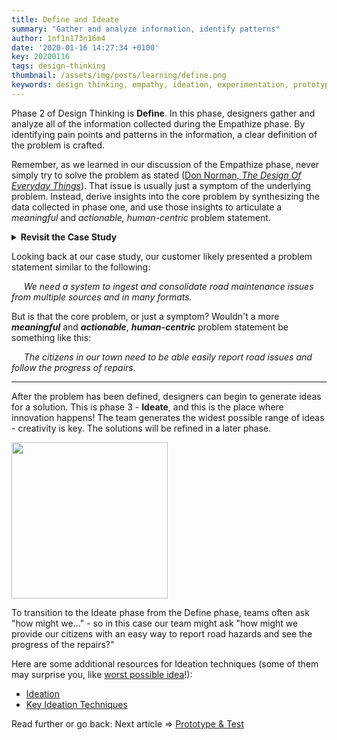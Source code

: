 ```yaml
---
title: Define and Ideate
summary: "Gather and analyze information, identify patterns"
author: 1nf1n173n16m4
date: '2020-01-16 14:27:34 +0100'
key: 20200116
tags: design-thinking
thumbnail: /assets/img/posts/learning/define.png
keywords: design thinking, empathy, ideation, experimentation, prototype, test, define
---
```



Phase 2 of Design Thinking is  **Define**.  In this phase, designers gather and analyze all of the information collected during the Empathize phase.  By identifying pain points and patterns in the information, a clear definition of the problem is crafted.

Remember, as we learned in our discussion of the Empathize phase, never simply try to solve the problem as stated ([Don Norman, _The Design Of Everyday Things_](https://jnd.org/the-design-of-everyday-things-revised-and-expanded-edition/)).  That issue is usually just a symptom of the underlying problem. Instead, derive insights into the core problem by synthesizing the data collected in phase one, and use those insights to articulate a _meaningful_ and _actionable, human-centric_ problem statement.



<details><summary><b>Revisit the Case Study</b></summary>
<br>
Consider this example scenario: a municipality has an aging infrastructure and an archaic system for managing road crews.  They receive numerous phone calls and verbal complaints reporting road issues. These issues are then recorded in spreadsheets or email threads before a road crew is dispatched.  Many issues are never acted upon and citizens often call with complaints that repairs have not been completed.

The customer requests that a software development team provide a solution that ingests and consolidates data from multiple and varied existing data sources (email, spreadsheets) and then provides a daily report of new issues.

The true solution however - the most meaningful result - might be to provide a free mobile app that allows citizens to easily report a road issue (pothole, debris, etc.) which loads a centralized queue for dispatchers.  The app allows the road crew to report real-time status of repairs.

In this example, the customer's identification of the problem is influenced by the immediate pain point of having too much incoming data in too many formats.  The designer, however, delves to the root problem and envisions a more innovative solution.  One that not only addresses the unmanaged data, but provides real-time feedback to the citizen, dispatcher, and road crew so that nothing falls through the cracks and everyone is accountable for the condition of the roads.
<hr>
</details>

Looking back at our case study, our customer likely presented a problem statement similar to the following:

 &nbsp;&nbsp;&nbsp;&nbsp;&nbsp;_We need a system to ingest and consolidate road maintenance issues from multiple sources and in many formats._

But is that the core problem, or just a symptom?  Wouldn't a more **_meaningful_** and **_actionable_**, **_human-centric_** problem statement be something like this:

&nbsp;&nbsp;&nbsp;&nbsp;&nbsp;_The citizens in our town need to be able easily report road issues and follow the progress of repairs._

<hr>

After the problem has been defined, designers can begin to generate ideas for a solution.  This is phase 3 - **Ideate**, and this is the place where innovation happens!  The team generates the widest possible range of ideas - creativity is key. The solutions will be refined in a later phase.



<img src="https://user-images.githubusercontent.com/57373296/76125872-bcdfba00-5fcb-11ea-8c74-05867cfc8b1e.png" width="250" height="250">
</p>
To transition to the Ideate phase from the Define phase, teams often ask "how might we..." - so in this case our team might ask "how might we provide our citizens with an easy way to report road hazards and see the progress of the repairs?"


Here are some additional resources for Ideation techniques (some of them may surprise you, like [worst possible idea](https://youtu.be/XOA6s6YCKnQ)!):
- [Ideation](https://www.interaction-design.org/literature/topics/ideation/)
- [Key Ideation Techniques](https://careerfoundry.com/en/blog/ux-design/what-is-ideation-in-design-thinking)

Read further or go back:
Next article => [Prototype & Test](../prototype-and-test/)
